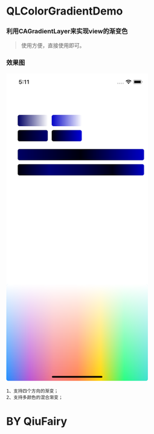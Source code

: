 # QLColorGradientDemo


### 利用CAGradientLayer来实现view的渐变色

> 使用方便，直接使用即可。


### 效果图


 ![image](https://github.com/QiuFairy/QLColorGradientDemo/raw/master/image1.png)

```
1、支持四个方向的渐变；
2、支持多颜色的混合渐变；
```

# BY QiuFairy 
